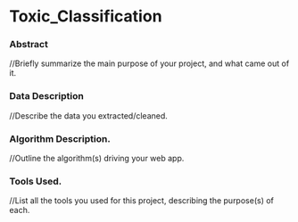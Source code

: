 # Toxic_Classification


### Abstract 
//Briefly summarize the main purpose of your project, and what came out of it.

### Data Description 
//Describe the data you extracted/cleaned.

### Algorithm Description. 
//Outline the algorithm(s) driving your web app.

### Tools Used. 
//List all the tools you used for this project, describing the purpose(s) of each.
